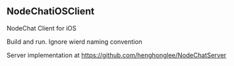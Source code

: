 NodeChatiOSClient
-

NodeChat Client for iOS

Build and run. Ignore wierd naming convention

Server implementation at https://github.com/henghonglee/NodeChatServer
